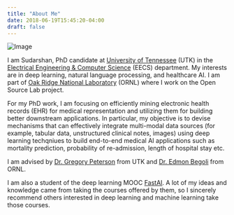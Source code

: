 ```yaml
---
title: "About Me"
date: 2018-06-19T15:45:20-04:00
draft: false 
---
```

![Image](/img/me.png)

I am Sudarshan, PhD candidate at [University of Tennessee](https://utk.edu/) (UTK) in the [Electrical Engineering & Computer Science](https://www.eecs.utk.edu/) (EECS) department. My interests are in deep learning, natural language processing, and healthcare AI. I am part of [Oak Ridge National Laboratory](https://www.ornl.gov/) (ORNL) where I work on the Open Source Lab project.

For my PhD work, I am focusing on efficiently mining electronic health records (EHR) for medical representation and utilizing them for building better downstream applications. In particular, my objective is to devise mechanisms that can effectively integrate multi-modal data sources (for example, tabular data, unstructured clinical notes, images) using deep learning techqniues to build end-to-end medical AI applications such as mortality prediction, probability of re-admission, length of hospital stay etc.

I am advised by [Dr. Gregory Peterson](https://www.eecs.utk.edu/people/faculty/gdp/) from UTK and [Dr. Edmon Begoli](https://www.ornl.gov/staff-profile/edmon-begoli) from ORNL.

I am also a student of the deep learning MOOC [FastAI](fast.ai). A lot of my ideas and knowledge came from taking the courses offered by them, so I sincerely recommend others interested in deep learning and machine learning take those courses.
